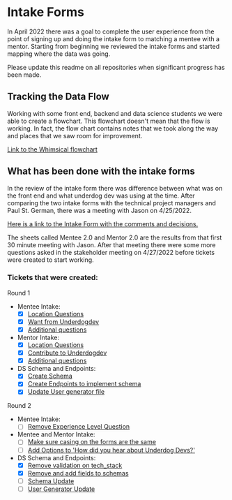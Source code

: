 # Intake Forms

In April 2022 there was a goal to complete the user experience from the point of signing up and doing the intake form to matching a mentee with a mentor. Starting from beginning we reviewed the intake forms and started mapping where the data was going.

Please update this readme on all repositories when significant progress has been made.

## Tracking the Data Flow
Working with some front end, backend and data science students we were able to create a flowchart. This flowchart doesn't mean that the flow is working. In fact, the flow chart contains notes that we took along the way and places that we saw room for improvement. 

[Link to the Whimsical flowchart](https://whimsical.com/data-flow-S4weQQ5XNfkC19mFNRi2MN)

## What has been done with the intake forms

In the review of the intake form there was difference between what was on the front end and what underdog dev was using at the time. After comparing the two intake forms with the technical project managers and Paul St. German, there was a meeting with Jason on 4/25/2022.

[Here is a link to the Intake Form with the comments and decisions.](https://docs.google.com/spreadsheets/d/1Rm5s7upr0tZDUABbsHwqZMfyUekKLvE9Hfua4XYzPxM/edit?usp=sharing)

The sheets called Mentee 2.0 and Mentor 2.0 are the results from that first 30 minute meeting with Jason. After that meeting there were some more questions asked in the stakeholder meeting on 4/27/2022 before tickets were created to start working.

### Tickets that were created:
Round 1
- Mentee Intake:
  - [x] [Location Questions](https://trello.com/c/FwvJEuAu)
  - [x] [Want from Underdogdev](https://trello.com/c/iIMtiUVn)
  - [x] [Additional questions](https://trello.com/c/c3PAVHge)
- Mentor Intake:
  - [x] [Location Questions](https://trello.com/c/FwvJEuAu)
  - [x] [Contribute to Underdogdev](https://trello.com/c/k2Mffclg)
  - [x] [Additional questions](https://trello.com/c/j9Wl9prP)
- DS Schema and Endpoints:
  - [x] [Create Schema](https://trello.com/c/NEV10mWN)
  - [x] [Create Endpoints to implement schema](https://trello.com/c/vMDs9IF8)
  - [x] [Update User generator file](https://trello.com/c/EqD4brkb)
 
Round 2
- Mentee Intake:
  - [ ] [Remove Experience Level Question](https://trello.com/c/Yy7JgGzv)
- Mentee and Mentor Intake:
  - [ ] [Make sure casing on the forms are the same](https://trello.com/c/LNdkYtG7)
  - [ ] [Add Options to 'How did you hear about Underdog Devs?'](https://trello.com/c/g9tB8Eol)
- DS Schema and Endpoints: 
  - [x] [Remove validation on tech_stack](https://trello.com/c/4y773cvG)
  - [x] [Remove and add fields to schemas](https://trello.com/c/NlnoNhcm)
  - [ ] [Schema Update](https://trello.com/c/nFrXHk5R)
  - [ ] [User Generator Update](https://trello.com/c/nFrXHk5R)
